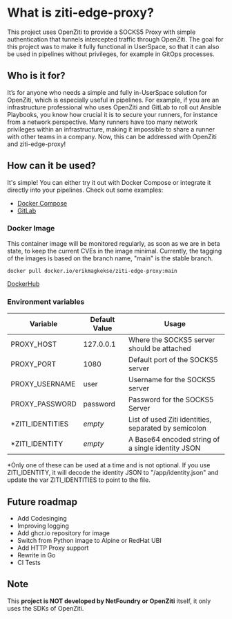 # What is ziti-edge-proxy?
This project uses OpenZiti to provide a SOCKS5 Proxy with simple authentication that tunnels intercepted traffic through OpenZiti.
The goal for this project was to make it fully functional in UserSpace, so that it can also be used in pipelines without privileges, for example in GitOps processes.

## Who is it for?
It’s for anyone who needs a simple and fully in-UserSpace solution for OpenZiti, which is especially useful in pipelines.
For example, if you are an infrastructure professional who uses OpenZiti and GitLab to roll out Ansible Playbooks, you know how crucial it is to secure your runners, for instance from a network perspective.
Many runners have too many network privileges within an infrastructure, making it impossible to share a runner with other teams in a company. Now, this can be addressed with OpenZiti and ziti-edge-proxy!

## How can it be used?
It's simple! You can either try it out with Docker Compose or integrate it directly into your pipelines.
Check out some examples:
- [Docker Compose](https://github.com/erikmagkekse/ziti-edge-proxy/tree/main/examples/docker-compose)
- [GitLab](https://github.com/erikmagkekse/ziti-edge-proxy/tree/main/examples/gitlab)

### Docker Image
This container image will be monitored regularly, as soon as we are in beta state, to keep the current CVEs in the image minimal. Currently, the tagging of the images is based on the branch name, "main" is the stable branch.
```
docker pull docker.io/erikmagkekse/ziti-edge-proxy:main
```
[DockerHub](https://hub.docker.com/r/erikmagkekse/ziti-edge-proxy)

### Environment variables
| Variable         | Default Value     | Usage                                                       |
| ---------------- | ----------------- | ----------------------------------------------------------- |
| PROXY_HOST       | 127.0.0.1         | Where the SOCKS5 server should be attached                  |
| PROXY_PORT       | 1080              | Default port of the SOCKS5 server                           |
| PROXY_USERNAME   | user              | Username for the SOCKS5 server                              |
| PROXY_PASSWORD   | password          | Password for the SOCKS5 Server                              |
| *ZITI_IDENTITIES | *empty*           | List of used Ziti identities, separated by semicolon        |
| *ZITI_IDENTITY   | *empty*           | A Base64 encoded string of a single identity JSON           |

\*Only one of these can be used at a time and is not optional. If you use ZITI_IDENTITY, it will decode the identity JSON to "/app/identity.json" and update the var ZITI_IDENTITIES to point to the file.

## Future roadmap
- Add Codesinging
- Improving logging
- Add ghcr.io repository for image
- Switch from Python image to Alpine or RedHat UBI
- Add HTTP Proxy support
- Rewrite in Go
- CI Tests

## Note
This **project is NOT developed by NetFoundry or OpenZiti** itself, it only uses the SDKs of OpenZiti.

